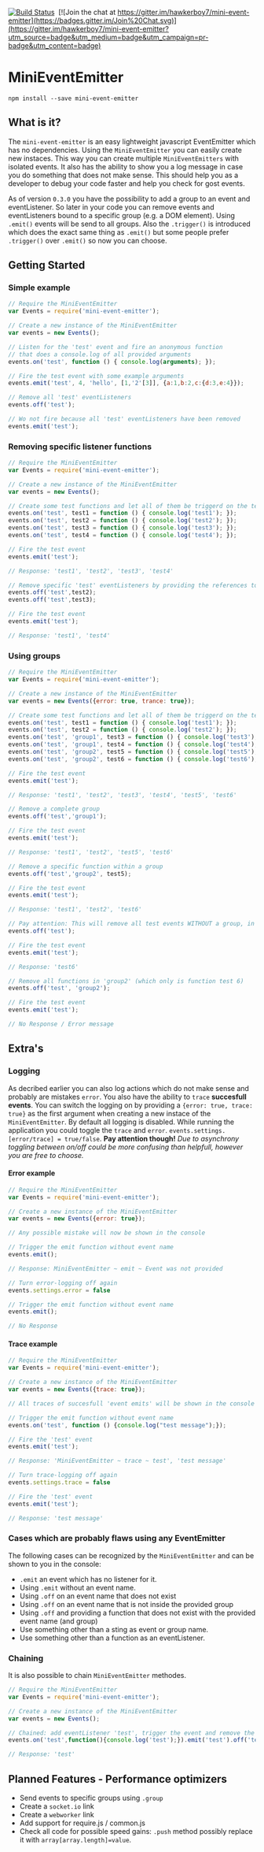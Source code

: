 [![Build Status](https://travis-ci.org/hawkerboy7/mini-event-emitter.svg?branch=master)](https://travis-ci.org/hawkerboy7/mini-event-emitter)&nbsp;&nbsp;[![Join the chat at https://gitter.im/hawkerboy7/mini-event-emitter](https://badges.gitter.im/Join%20Chat.svg)](https://gitter.im/hawkerboy7/mini-event-emitter?utm_source=badge&utm_medium=badge&utm_campaign=pr-badge&utm_content=badge)


# MiniEventEmitter


`npm install --save mini-event-emitter`


## What is it?
The `mini-event-emitter` is an easy lightweight javascript EventEmitter which has no dependencies.
Using the `MiniEventEmitter` you can easily create new instaces.
This way you can create multiple `MiniEventEmitters` with isolated events.
It also has the ability to show you a log message in case you do something that does not make sense.
This should help you as a developer to debug your code faster and help you check for gost events.

As of version `0.3.0` you have the possibility to add a group to an event and eventListener.
So later in your code you can remove events and eventListeners bound to a specific group (e.g. a DOM element).
Using `.emit()` events will be send to all groups.
Also the `.trigger()` is introduced which does the exact same thing as `.emit()` but some people prefer `.trigger()` over `.emit()` so now you can choose.


## Getting Started

### Simple example
```javascript
// Require the MiniEventEmitter
var Events = require('mini-event-emitter');

// Create a new instance of the MiniEventEmitter
var events = new Events();

// Listen for the 'test' event and fire an anonymous function
// that does a console.log of all provided arguments
events.on('test', function () { console.log(arguments); });

// Fire the test event with some example arguments
events.emit('test', 4, 'hello', [1,'2'[3]], {a:1,b:2,c:{d:3,e:4}});

// Remove all 'test' eventListeners
events.off('test');

// Wo not fire because all 'test' eventListeners have been removed
events.emit('test');
```


### Removing specific listener functions
```javascript
// Require the MiniEventEmitter
var Events = require('mini-event-emitter');

// Create a new instance of the MiniEventEmitter
var events = new Events();

// Create some test functions and let all of them be triggerd on the test event
events.on('test', test1 = function () { console.log('test1'); });
events.on('test', test2 = function () { console.log('test2'); });
events.on('test', test3 = function () { console.log('test3'); });
events.on('test', test4 = function () { console.log('test4'); });

// Fire the test event
events.emit('test');

// Response: 'test1', 'test2', 'test3', 'test4'

// Remove specific 'test' eventListeners by providing the references to the functions
events.off('test',test2);
events.off('test',test3);

// Fire the test event
events.emit('test');

// Response: 'test1', 'test4'
```


### Using groups
```javascript
// Require the MiniEventEmitter
var Events = require('mini-event-emitter');

// Create a new instance of the MiniEventEmitter
var events = new Events({error: true, trance: true});

// Create some test functions and let all of them be triggerd on the test event
events.on('test', test1 = function () { console.log('test1'); });
events.on('test', test2 = function () { console.log('test2'); });
events.on('test', 'group1', test3 = function () { console.log('test3'); });
events.on('test', 'group1', test4 = function () { console.log('test4'); });
events.on('test', 'group2', test5 = function () { console.log('test5'); });
events.on('test', 'group2', test6 = function () { console.log('test6'); });

// Fire the test event
events.emit('test');

// Response: 'test1', 'test2', 'test3', 'test4', 'test5', 'test6'

// Remove a complete group
events.off('test','group1');

// Fire the test event
events.emit('test');

// Response: 'test1', 'test2', 'test5', 'test6'

// Remove a specific function within a group
events.off('test','group2', test5);

// Fire the test event
events.emit('test');

// Response: 'test1', 'test2', 'test6'

// Pay attention: This will remove all test events WITHOUT a group, in this case that means 'group2' function test6 will still fire with the test event
events.off('test');

// Fire the test event
events.emit('test');

// Response: 'test6'

// Remove all functions in 'group2' (which only is function test 6)
events.off('test', 'group2');

// Fire the test event
events.emit('test');

// No Response / Error message
```


## Extra's

### Logging
As decribed earlier you can also log actions which do not make sense and probably are mistakes `error`.
You also have the ability to `trace` **succesfull events**.
You can switch the logging on by providing a `{error: true, trace: true}` as the first argument when creating a new instace of the `MiniEventEmitter`.
By default all logging is disabled.
While running the application you could toggle the `trace` and `error`.
`events.settings.[error/trace] = true/false`.
**Pay attention though!**
*Due to asynchrony toggling between on/off could be more confusing than helpfull, however you are free to choose.*

#### Error example
```javascript
// Require the MiniEventEmitter
var Events = require('mini-event-emitter');

// Create a new instance of the MiniEventEmitter
var events = new Events({error: true});

// Any possible mistake will now be shown in the console

// Trigger the emit function without event name
events.emit();

// Response: MiniEventEmitter ~ emit ~ Event was not provided

// Turn error-logging off again
events.settings.error = false

// Trigger the emit function without event name
events.emit();

// No Response
```

#### Trace example
```javascript
// Require the MiniEventEmitter
var Events = require('mini-event-emitter');

// Create a new instance of the MiniEventEmitter
var events = new Events({trace: true});

// All traces of succesfull 'event emits' will be shown in the console

// Trigger the emit function without event name
events.on('test', function () {console.log("test message");});

// Fire the 'test' event
events.emit('test');

// Response: 'MiniEventEmitter ~ trace ~ test', 'test message'

// Turn trace-logging off again
events.settings.trace = false

// Fire the 'test' event
events.emit('test');

// Response: 'test message'
```

### Cases which are probably flaws using any EventEmitter
The following cases can be recognized by the `MiniEventEmitter` and can be shown to you in the console:

- `.emit` an event which has no listener for it.
- Using `.emit` without an event name.
- Using `.off` on an event name that does not exist
- Using `.off` on an event name that is not inside the provided group
- Using `.off` and providing a function that does not exist with the provided event name (and group)
- Use something other than a sting as event or group name.
- Use something other than a function as an eventListener.


### Chaining
It is also possible to chain `MiniEventEmitter` methodes.

```javascript
// Require the MiniEventEmitter
var Events = require('mini-event-emitter');

// Create a new instance of the MiniEventEmitter
var events = new Events();

// Chained: add eventListener 'test', trigger the event and remove the event
events.on('test',function(){console.log('test');}).emit('test').off('test');

// Response: 'test'
```


## Planned Features - Performance optimizers

- Send events to specific groups using `.group`
- Create a `socket.io` link
- Create a `webworker` link
- Add support for require.js / common.js
- Check all code for possible speed gains: `.push` method possibly replace it with `array[array.length]=value`.